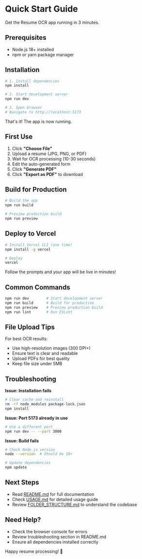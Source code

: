 # Quick Start Guide

Get the Resume OCR app running in 3 minutes.

## Prerequisites

- Node.js 18+ installed
- npm or yarn package manager

## Installation

```bash
# 1. Install dependencies
npm install

# 2. Start development server
npm run dev

# 3. Open browser
# Navigate to http://localhost:5173
```

That's it! The app is now running.

## First Use

1. Click **"Choose File"**
2. Upload a resume (JPG, PNG, or PDF)
3. Wait for OCR processing (10-30 seconds)
4. Edit the auto-generated form
5. Click **"Generate PDF"**
6. Click **"Export as PDF"** to download

## Build for Production

```bash
# Build the app
npm run build

# Preview production build
npm run preview
```

## Deploy to Vercel

```bash
# Install Vercel CLI (one time)
npm install -g vercel

# Deploy
vercel
```

Follow the prompts and your app will be live in minutes!

## Common Commands

```bash
npm run dev        # Start development server
npm run build      # Build for production
npm run preview    # Preview production build
npm run lint       # Run ESLint
```

## File Upload Tips

For best OCR results:
- Use high-resolution images (300 DPI+)
- Ensure text is clear and readable
- Upload PDFs for best quality
- Keep file size under 5MB

## Troubleshooting

**Issue: Installation fails**
```bash
# Clear cache and reinstall
rm -rf node_modules package-lock.json
npm install
```

**Issue: Port 5173 already in use**
```bash
# Use a different port
npm run dev -- --port 3000
```

**Issue: Build fails**
```bash
# Check Node.js version
node --version  # Should be 18+

# Update dependencies
npm update
```

## Next Steps

- Read [README.md](README.md) for full documentation
- Check [USAGE.md](USAGE.md) for detailed usage guide
- Review [FOLDER_STRUCTURE.md](FOLDER_STRUCTURE.md) to understand the codebase

## Need Help?

- Check the browser console for errors
- Review troubleshooting section in README.md
- Ensure all dependencies installed correctly

Happy resume processing! 🚀
